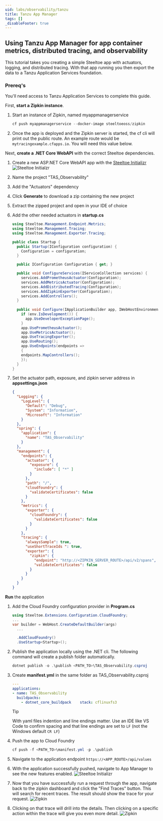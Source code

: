 ```yaml
---
uid: labs/observability/tanzu
title: Tanzu App Manager
tags: []
_disableFooter: true
---
```


## Using Tanzu App Manager for app container metrics, distributed tracing, and observability

This tutorial takes you creating a simple Steeltoe app with actuators, logging, and distributed tracing. With that app running you then export the data to a Tanzu Application Services foundation.

### Prereq's

You'll need access to Tanzu Application Services to complete this guide.

First, **start a Zipkin instance**.

1. Start an instance of Zipkin, named myappmanagerservice

    ```powershell
    cf push myappmanagerservice --docker-image steeltoeoss/zipkin
    ```

1. Once the app is deployed and the Zipkin server is started, the cf cli will print out the public route. An example route would be `mytracingexample.cfapps.io`. You will need this value below.

Next, **create a .NET Core WebAPI** with the correct Steeltoe dependencies.

1. Create a new ASP.NET Core WebAPI app with the [Steeltoe Initializr](https://start.steeltoe.io)
    ![Steeltoe Initialzr](~/labs/images/initializr/actuators.png)
1. Name the project "TAS_Observability"
1. Add the "Actuators" dependency
1. Click **Generate** to download a zip containing the new project
1. Extract the zipped project and open in your IDE of choice
1. Add the other needed actuators in **startup.cs**

    ```csharp
    using Steeltoe.Management.Endpoint.Metrics;
    using Steeltoe.Management.Tracing;
    using Steeltoe.Management.Exporter.Tracing;
    
    public class Startup {
      public Startup(IConfiguration configuration) {
        Configuration = configuration;
      }
    
      public IConfiguration Configuration { get; }
    
      public void ConfigureServices(IServiceCollection services) {
        services.AddPrometheusActuator(Configuration);
        services.AddMetricsActuator(Configuration);
        services.AddDistributedTracing(Configuration);
        services.AddZipkinExporter(Configuration);
        services.AddControllers();
      }
     
      public void Configure(IApplicationBuilder app, IWebHostEnvironment env) {
        if (env.IsDevelopment()) {
          app.UseDeveloperExceptionPage();
        }
        app.UsePrometheusActuator();
        app.UseMetricsActuator();
        app.UseTracingExporter();
        app.UseRouting();
        app.UseEndpoints(endpoints =>
        {
        endpoints.MapControllers();
        });
      }
    }
    ```

1. Set the actuator path, exposure, and zipkin server address in **appsettings.json**

    ```json
    {
      "Logging": {
        "LogLevel": {
          "Default": "Debug",
          "System": "Information",
          "Microsoft": "Information"
        }
      },
      "spring": {
        "application": {
          "name": "TAS_Observability"
        }
      },
      "management": {
        "endpoints": {
          "actuator": {
            "exposure": {
              "include": [ "*" ]
            }
          },
          "path": "/",
          "cloudfoundry": {
            "validateCertificates": false
          }
        },
        "metrics": {
          "exporter": {
            "cloudfoundry": {
              "validateCertificates": false
            }
          }
        },
        "tracing": {
          "alwaysSample": true,
          "useShortTraceIds ": true,
          "exporter": {
            "zipkin": {
              "endpoint": "http://<ZIPKIN_SERVER_ROUTE>/api/v2/spans",
              "validateCertificates": false
            }
          }
        }
      }
    }
    ```

**Run** the application

1. Add the Cloud Foundry configuration provider in **Program.cs**

    ```csharp
    using Steeltoe.Extensions.Configuration.CloudFoundry;
    ...
    var builder = WebHost.CreateDefaultBuilder(args)
      ...
    
      .AddCloudFoundry()
      .UseStartup<Startup>();
    ```

1. Publish the application locally using the .NET cli. The following command will create a publish folder automatically.

    ```powershell
    dotnet publish -o .\publish <PATH_TO>\TAS_Observability.csproj
    ```

1. Create **manifest.yml** in the same folder as TAS_Observability.csproj

    ```yaml
    ---
    applications:
    - name: TAS_Observability
      buildpacks:
        - dotnet_core_buildpack    stack: cflinuxfs3
    ```

    > [!TIP]
    >With yaml files indention and line endings matter. Use an IDE like VS Code to confirm spacing and that line endings are set to `LF` (not the Windows default `CR LF`)

1. Push the app to Cloud Foundry

    ```powershell
    cf push -f <PATH_TO>\manifest.yml -p .\publish
    ```

1. Navigate to the application endpoint `https://<APP_ROUTE>/api/values`
1. With the application successfully pushed, navigate to App Manager to see the new features enabled.
    ![Steeltoe Initializr](~/labs/images/actuators-app-manager.png)

1. Now that you have successfully run a request through the app, navigate back to the zipkin dashboard and click the "Find Traces" button. This will search for recent traces. The result should show the trace for your request.
    ![Zipkin](~/labs/images/zipkin-search.png)

1. Clicking on that trace will drill into the details. Then clicking on a specific action within the trace will give you even more detail.
    ![Zipkin](~/labs/images/zipkin-detail.png)
